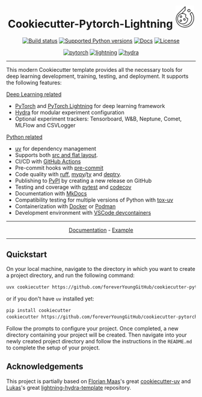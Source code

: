 <div align="center">

# Cookiecutter-Pytorch-Lightning <img width="50" src="https://raw.githubusercontent.com/foreverYoungGitHub/cookiecutter-pytorch-lightning/main/docs/static/cookiecutter.svg">

[![Build status](https://img.shields.io/github/actions/workflow/status/foreverYoungGitHub/cookiecutter-pytorch-lightning/main.yml?branch=main)](https://github.com/foreverYoungGitHub/cookiecutter-pytorch-lightning/actions/workflows/main.yml?query=branch%3Amain)
[![Supported Python versions](https://img.shields.io/badge/python-3.9_%7C_3.10_%7C_3.11_%7C_3.12_%7C_3.13-blue?labelColor=grey&color=blue)](https://github.com/foreverYoungGitHub/cookiecutter-pytorch-lightning/blob/main/pyproject.toml)
[![Docs](https://img.shields.io/badge/docs-gh--pages-blue)](https://foreveryounggithub.github.io/cookiecutter-pytorch-lightning/)
[![License](https://img.shields.io/github/license/foreverYoungGitHub/cookiecutter-pytorch-lightning)](https://img.shields.io/github/license/foreverYoungGitHub/cookiecutter-pytorch-lightning)

[![pytorch](https://img.shields.io/badge/PyTorch_2.6+-ee4c2c?logo=pytorch&logoColor=white)](https://pytorch.org/get-started/locally/)
[![lightning](https://img.shields.io/badge/-Lightning_2.4+-792ee5?logo=pytorchlightning&logoColor=white)](https://pytorchlightning.ai/)
[![hydra](https://img.shields.io/badge/Config-Hydra_1.3-89b8cd)](https://hydra.cc/)

</div>


---


This modern Cookiecutter template provides all the necessary tools for deep learning development, training, testing, and deployment. It supports the following features:

[Deep Learning related](https://foreveryounggithub.github.io/cookiecutter-pytorch-lightning/features/train/)
- [PyTorch](https://pytorch.org/) and [PyTorch Lightning](https://pytorchlightning.ai/) for deep learning framework
- [Hydra](https://hydra.cc/) for modular experiment configuration
- Optional experiment trackers: Tensorboard, W&B, Neptune, Comet, MLFlow and CSVLogger

[Python related](https://foreveryounggithub.github.io/cookiecutter-pytorch-lightning/features/cicd/)
- [uv](https://docs.astral.sh/uv/) for dependency management
- Supports both [src and flat layout](https://packaging.python.org/en/latest/discussions/src-layout-vs-flat-layout/).
- CI/CD with [GitHub Actions](https://github.com/features/actions)
- Pre-commit hooks with [pre-commit](https://pre-commit.com/)
- Code quality with [ruff](https://github.com/charliermarsh/ruff), [mypy](https://mypy.readthedocs.io/en/stable/)/[ty](https://docs.astral.sh/ty/) and [deptry](https://github.com/fpgmaas/deptry/).
- Publishing to [PyPI](https://pypi.org) by creating a new release on GitHub
- Testing and coverage with [pytest](https://docs.pytest.org/en/7.1.x/) and [codecov](https://about.codecov.io/)
- Documentation with [MkDocs](https://www.mkdocs.org/)
- Compatibility testing for multiple versions of Python with [tox-uv](https://github.com/tox-dev/tox-uv)
- Containerization with [Docker](https://www.docker.com/) or [Podman](https://podman.io/)
- Development environment with [VSCode devcontainers](https://code.visualstudio.com/docs/devcontainers/containers)

---

<p align="center">
  <a href="https://foreveryounggithub.github.io/cookiecutter-pytorch-lightning/">Documentation</a> - <a href="https://github.com/foreverYoungGitHub/cookiecutter-pytorch-lightning-example">Example</a>
</p>

---

## Quickstart

On your local machine, navigate to the directory in which you want to
create a project directory, and run the following command:

```bash
uvx cookiecutter https://github.com/foreverYoungGitHub/cookiecutter-pytorch-lightning.git
```

or if you don't have `uv` installed yet:

```bash
pip install cookiecutter
cookiecutter https://github.com/foreverYoungGitHub/cookiecutter-pytorch-lightning.git
```

Follow the prompts to configure your project. Once completed, a new directory containing your project will be created. Then navigate into your newly created project directory and follow the instructions in the `README.md` to complete the setup of your project.

## Acknowledgements

This project is partially based on [Florian Maas](https://github.com/fpgmaas)\'s great
[cookiecutter-uv](https://github.com/fpgmaas/cookiecutter-uv) and [Lukas](https://github.com/ashleve)\'s great [lightning-hydra-template](https://github.com/ashleve/lightning-hydra-template) repository.
